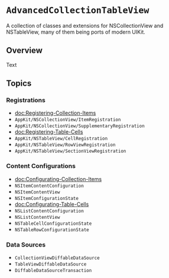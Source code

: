 # ``AdvancedCollectionTableView``

A collection of classes and extensions for NSCollectionView and NSTableView, many of them being ports of modern UIKit.

## Overview

<!--@START_MENU_TOKEN@-->Text<!--@END_MENU_TOKEN@-->

## Topics

### Registrations

- <doc:Registering-Collection-Items>
- ``AppKit/NSCollectionView/ItemRegistration``
- ``AppKit/NSCollectionView/SupplementaryRegistration``
- <doc:Registering-Table-Cells>
- ``AppKit/NSTableView/CellRegistration``
- ``AppKit/NSTableView/RowViewRegistration``
- ``AppKit/NSTableView/SectionViewRegistration``

### Content Configurations

- <doc:Configurating-Collection-Items>
- ``NSItemContentConfiguration``
- ``NSItemContentView``
- ``NSItemConfigurationState``
- <doc:Configurating-Table-Cells>
- ``NSListContentConfiguration``
- ``NSListContentView``
- ``NSTableCellConfigurationState``
- ``NSTableRowConfigurationState``

### Data Sources

- ``CollectionViewDiffableDataSource``
- ``TableViewDiffableDataSource``
- ``DiffableDataSourceTransaction``

